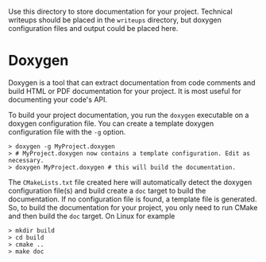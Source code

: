 Use this directory to store documentation for your project. Technical writeups should be placed
in the `writeups` directory, but doxygen configuration files and output could be placed here.

# Doxygen

Doxygen is a tool that can extract documentation from code comments and build HTML or PDF documentation for your project.
It is most useful for documenting your code's API.

To build your project documentation, you run the `doxygen` executable on a doxygen configuration file.
You can create a template doxygen configuration file with the `-g` option.

    > doxygen -g MyProject.doxygen 
    > # MyProject.doxygen now contains a template configuration. Edit as necessary.
    > doxygen MyProject.doxygen # this will build the documentation.

The `CMakeLists.txt` file created here will automatically detect the doxygen configuration file(s) and build
create a `doc` target to build the documentation. If no configuration file is found, a template file is generated.
So, to build the documentation for your project, you only need to run CMake and then build the `doc` target. On Linux for
example

    > mkdir build
    > cd build
    > cmake ..
    > make doc


